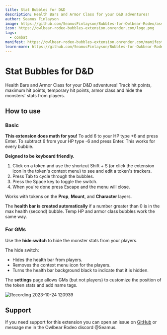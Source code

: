 ```yaml
---
title: Stat Bubbles for D&D
description: Health Bars and Armor Class for your D&D adventures!
author: Seamus Finlayson
image: https://github.com/SeamusFinlayson/Bubbles-for-Owlbear-Rodeo/assets/77430559/74efbbf2-1c95-40cb-9458-b38b3c6019e9
icon: https://owlbear-rodeo-bubbles-extension.onrender.com/logo.png
tags:
  - combat
manifest: https://owlbear-rodeo-bubbles-extension.onrender.com/manifest.json
learn-more: https://github.com/SeamusFinlayson/Bubbles-for-Owkbear-Rodeo
---
```


# Stat Bubbles for D&D

Health Bars and Armor Class for your D&D adventures! Track hit points, maximum hit points, temporary hit points, armor class and hide the monsters' stats from players.

## How to use

### Basic

**This extension does math for you!** 
To add 6 to your HP type +6 and press Enter. To subtract 6 from your HP type -6 and press Enter. This works for every bubble.

**Deigned to be keyboard friendly.**

1. Click on a token and use the shortcut Shift + S (or click the extension icon in the token's context menu) to see and edit a token's trackers.
2. Press Tab to cycle through the bubbles.
3. Press the Space key to toggle the switch.
4. When you're done press Escape and the menu will close.

Works with tokens on the **Prop**, **Mount**, and **Character** layers.

The **health bar is created automatically** if a number greater than 0 is in the max health (second) bubble. Temp HP and armor class bubbles work the same way. 

### For GMs

Use the **hide switch** to hide the monster stats from your players. 

The hide switch:

* Hides the health bar from players.
* Removes the context menu icon for the players.
* Turns the health bar background black to indicate that it is hidden.

The **settings** page allows GMs (but not players) to customize the position of the token stats and add name tags.

![Recording 2023-10-24 120939](https://github.com/SeamusFinlayson/Bubbles-for-Owlbear-Rodeo/assets/77430559/2045280c-4daa-4f70-a6cc-30632e119a90)

## Support

If you need support for this extension you can open an issue on [GitHub](https://github.com/SeamusFinlayson/Bubbles-for-Owkbear-Rodeo) or message me in the Owlbear Rodeo discord @Seamus.

